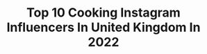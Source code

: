 ---
title: Top 10 Cooking Instagram Influencers In United Kingdom In 2022
description: >-
  Find top cooking Instagram influencers in United Kingdom in 2022. Most popular hashtags: #instafood #foodphotography #foodporn.
platform: Instagram
hits: 360
text_top: See the best Instagram influencers on inBeat.
text_bottom: Our database aggregates 360 Instagram influencers like this in United Kingdom for you to collaborate.
profiles:
  - username: "naomilajolie"
    fullname: >-
      Nae
    bio: >-
      It’s a great day to grow your glutes 🍑 Come train with me @shapedbynae Come cook with me @cookingwithnae
    location: "United Kingdom"
    followers: 5574
    engagement: 2344
    commentsToLikes: 0.041260
    id: ckap76xcjivoo0i78d0f4s83p
    verified: false
    hashtags: "#growyourglutes, #ebonyfit, #melaninfit, #weightgainjourney"
  - username: "stealmystyle40"
    fullname: >-
      Abi 💕
    bio: >-
      Diary of my wardrobe as a 40+SAHM in sunny south London #cronxqueen Home cooking, clothes and lots of wine over on stories 👠👗🥟🍲
    location: "United Kingdom"
    followers: 49828
    engagement: 190
    commentsToLikes: 0.190131
    id: ck0u27hw9z1q00i19fcmfrdjt
    verified: false
    hashtags: "#whatmamawore, #styleover40, #asseenonme, #realmumstyle"
  - username: "missalicethomas"
    fullname: >-
      Alice
    bio: >-
      Mama to 2 Cooking | Fashion | Work | Motherhood London 📍
    location: "United Kingdom"
    followers: 20290
    engagement: 517
    commentsToLikes: 0.029947
    id: ck0tuk2lx7imj0i195hy9gizh
    verified: false
    hashtags: "#lockdown2"
  - username: "emmzstagram"
    fullname: >-
      E M M A  C A R G I L L
    bio: >-
      Model, Actress & presenter Usually cooking when I'm not working 🥢🍷 London •@4wallsmanagement •@immmodels• •@mustardmodels• Link to showreel below
    location: "United Kingdom"
    followers: 2457
    engagement: 1184
    commentsToLikes: 0.165529
    id: ckaos06bzpk2k0i78ne8jqp90
    verified: false
    hashtags: "#gifted, #lockdownouttakes"
  - username: "the_italo_english_connection"
    fullname: >-
      Tomasina
    bio: >-
      #me & #life 😎 Sardinian 4ever #forzajuve ⚪⚫ #homeeducation💪 #recipes:#italy🇮🇹 #🇪🇺 & #🇮🇳 ❤️ #cooking 4friends #interpreter #🇬🇧 #🇮🇹 #🇪🇸 #🇩🇪 #Sardegna ❤️
    location: "United Kingdom"
    followers: 9364
    engagement: 1563
    commentsToLikes: 0.096664
    id: ck8tavdi1t8160j7829t126bf
    verified: false
    hashtags: "#instayum, #fattodame, #bread, #foodies"
  - username: "bbyjewelx"
    fullname: >-
      JEWEL
    bio: >-
      20 | ♓️ |5’7⠀⠀ ⠀ ⠀⠀ ⠀⠀⠀ Smart Mami Cooking/Food Page @jewelspalette_ #BBYGANGX #trini2dbone Email for enquiries ~
    location: "United Kingdom"
    followers: 10463
    engagement: 476
    commentsToLikes: 0.040759
    id: ck0u7crb74faj0i192kzy4d55
    verified: false
    hashtags: "#bbygangx"
  - username: "daniel_johneats"
    fullname: >-
      Daniel | London Food Blogger
    bio: >-
      🍴Eating my way around London. 👨🏻‍🍳Brunch inspo, restaurant reviews & home cooking 📍London / St Albans 👋🏼 DM/ Email for enquires Home X by Nico ⬇️
    location: "United Kingdom"
    followers: 6810
    engagement: 1050
    commentsToLikes: 0.250363
    id: ckf5scg1gf8jt0j23ecnzf62n
    verified: false
    hashtags: "#foodporn, #foodlover, #pastapasta, #londonfoodies"
  - username: "pandan_gula_melaka"
    fullname: >-
      Flavours from Inda's Kitchen🍲🍜
    bio: >-
      Malaysian in Scotland 🇲🇾🏴󠁧󠁢󠁳󠁣󠁴󠁿 Doctor turned SAHM 👩🏻‍⚕️👩🏻‍🍳 Welcome to my cooking and baking world 🌎 💌DM/email for collaboration
    location: "United Kingdom"
    followers: 60156
    engagement: 282
    commentsToLikes: 0.065281
    id: ck6uadt132zww0j71bwq4164j
    verified: false
    hashtags: "#food, #ayam, #baking, #instafood"
  - username: "peckish_paige"
    fullname: >-
      P E C K I S H  P A I G E
    bio: >-
      My cooking and dining adventures 🌈🍴 Peckish Paige content only 🙋🏽‍♀️📸 MCR📍 DM me for collabs 💌
    location: "United Kingdom"
    followers: 3251
    engagement: 1365
    commentsToLikes: 0.345081
    id: ck6uflrpgxtcy0j71slr83v1o
    verified: false
    hashtags: "#invited, #wingwednesday, #throwback, #gifted"
  - username: "datesandavocados"
    fullname: >-
      Lore Salas
    bio: >-
      🍰 Pastry & Plant-Based Chef⁣ 👩🏻‍🍳 Founder of Cooking School @weareaurea⁣ 🌱 Restaurant Consultancy 📚 Autora de “Dulce Sin Culpa”⁣ 📍 London ⬇️ Courses
    location: "United Kingdom"
    followers: 149884
    engagement: 221
    commentsToLikes: 0.071358
    id: ck15qwfks4z1u0i19gflyz2xw
    verified: false
    hashtags: "#weareaurea, #veganricotta, #vegano, #vegan"
---
